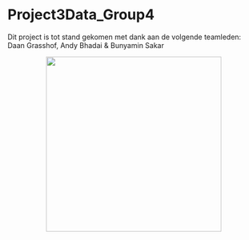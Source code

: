 # Project3Data_Group4

Dit project is tot stand gekomen met dank aan de volgende teamleden:
Daan Grasshof, Andy Bhadai & Bunyamin Sakar

<p align="center">
  <img src="https://superict.nl/images/github_images/Project3Data_Group4/s1.png" width="350"/>
</p>
